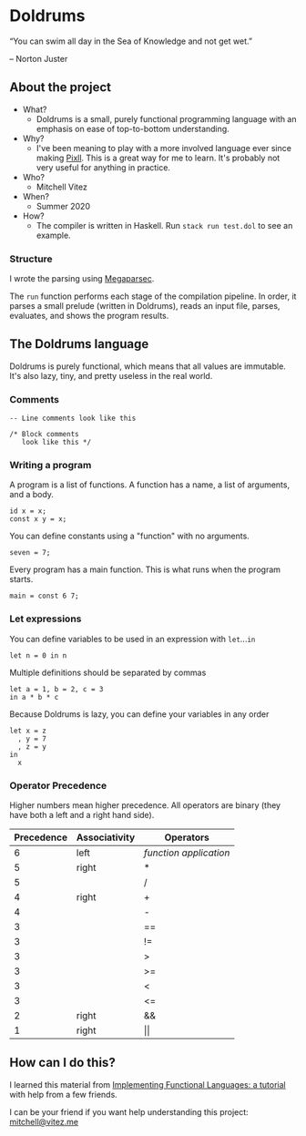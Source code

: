 # Doldrums

&ldquo;You can swim all day in the Sea of Knowledge and not get wet.&rdquo;

&ndash; Norton Juster

## About the project

- What?
  - Doldrums is a small, purely functional programming language with an emphasis on ease of top-to-bottom understanding.
- Why?
  - I've been meaning to play with a more involved language ever since making [Pixll](https://github.com/mitchellvitez/raspi-lights). This is a great way for me to learn. It's probably not very useful for anything in practice.
- Who?
  - Mitchell Vitez
- When?
  - Summer 2020
- How?
  - The compiler is written in Haskell. Run `stack run test.dol` to see an example.

### Structure

I wrote the parsing using [Megaparsec](https://hackage.haskell.org/package/megaparsec).

The `run` function performs each stage of the compilation pipeline. In order, it parses a small prelude (written in Doldrums), reads an input file, parses, evaluates, and shows the program results.

## The Doldrums language

Doldrums is purely functional, which means that all values are immutable. It's also lazy, tiny, and pretty useless in the real world.

### Comments

```
-- Line comments look like this
```

```
/* Block comments
   look like this */
```

### Writing a program

A program is a list of functions. A function has a name, a list of arguments, and a body.

```
id x = x;
const x y = x;
```

You can define constants using a "function" with no arguments.
```
seven = 7;
```

Every program has a main function. This is what runs when the program starts.
```
main = const 6 7;
```

### Let expressions

You can define variables to be used in an expression with `let`...`in`
```
let n = 0 in n
```

Multiple definitions should be separated by commas
```
let a = 1, b = 2, c = 3
in a * b * c
```

Because Doldrums is lazy, you can define your variables in any order
```
let x = z
  , y = 7
  , z = y
in
  x
```

### Operator Precedence

Higher numbers mean higher precedence. All operators are binary (they have both a left and a right hand side).

Precedence | Associativity | Operators
-----------|---------------|---------
6          | left          | _function application_
5          | right         | *
5          |               | /
4          | right         | +
4          |               | -
3          |               | ==
3          |               | !=
3          |               | >
3          |               | >=
3          |               | <
3          |               | <=
2          | right         | &&
1          | right         | \|\|

## How can I do this?

I learned this material from [Implementing Functional Languages: a tutorial](https://www.microsoft.com/en-us/research/publication/implementing-functional-languages-a-tutorial) with help from a few friends.

I can be your friend if you want help understanding this project: [mitchell@vitez.me](mailto:mitchell@vitez.me)

